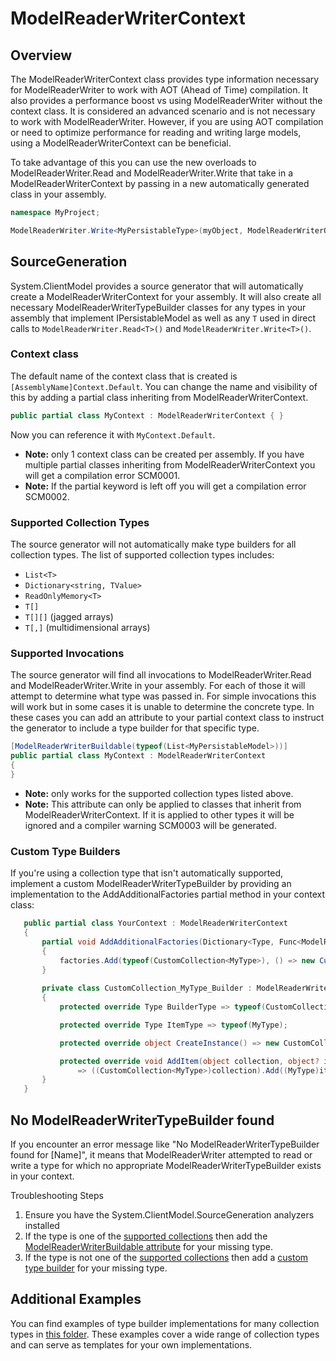 # ModelReaderWriterContext

## Overview

The ModelReaderWriterContext class provides type information necessary for ModelReaderWriter to work with AOT (Ahead of Time) compilation.
It also provides a performance boost vs using ModelReaderWriter without the context class.  It is considered
an advanced scenario and is not necessary to work with ModelReaderWriter. However, if you are using AOT compilation or need to optimize
performance for reading and writing large models, using a ModelReaderWriterContext can be beneficial.

To take advantage of this you can use the new overloads to ModelReaderWriter.Read and ModelReaderWriter.Write
that take in a ModelReaderWriterContext by passing in a new automatically generated class in your assembly.

```C#
namespace MyProject;

ModelReaderWriter.Write<MyPersistableType>(myObject, ModelReaderWriterOptions.Json, MyProjectContext.Default);
```

## SourceGeneration

System.ClientModel provides a source generator that will automatically create a ModelReaderWriterContext for your assembly.
It will also create all necessary ModelReaderWriterTypeBuilder classes for any types in your assembly that
implement IPersistableModel<T> as well as any `T` used in direct calls to `ModelReaderWriter.Read<T>()` and `ModelReaderWriter.Write<T>()`.

### Context class

The default name of the context class that is created is `[AssemblyName]Context.Default`.
You can change the name and visibility of this by adding a partial class inheriting from ModelReaderWriterContext.

```C#
public partial class MyContext : ModelReaderWriterContext { }
```

Now you can reference it with `MyContext.Default`.

- **Note:** only 1 context class can be created per assembly.
 If you have multiple partial classes inheriting from ModelReaderWriterContext you will get a compilation error SCM0001.
- **Note:** If the partial keyword is left off you will get a compilation error SCM0002.

### Supported Collection Types

The source generator will not automatically make type builders for all collection types.
The list of supported collection types includes:
- `List<T>`
- `Dictionary<string, TValue>`
- `ReadOnlyMemory<T>`
- `T[]`
- `T[][]` (jagged arrays)
- `T[,]` (multidimensional arrays)

### Supported Invocations

The source generator will find all invocations to ModelReaderWriter.Read and ModelReaderWriter.Write in your assembly.
For each of those it will attempt to determine what type was passed in.  For simple invocations this will work but in some cases
it is unable to determine the concrete type.  In these cases you can add an attribute to your partial context
class to instruct the generator to include a type builder for that specific type.

```C#
[ModelReaderWriterBuildable(typeof(List<MyPersistableModel>))]
public partial class MyContext : ModelReaderWriterContext
{
}
```

- **Note:** only works for the supported collection types listed above.
- **Note:** This attribute can only be applied to classes that inherit from ModelReaderWriterContext.
If it is applied to other types it will be ignored and a compiler warning SCM0003 will be generated.

### Custom Type Builders

If you're using a collection type that isn't automatically supported, implement a custom ModelReaderWriterTypeBuilder by providing an implementation to the AddAdditionalFactories partial method in your context class:

```C#
   public partial class YourContext : ModelReaderWriterContext
   {
       partial void AddAdditionalFactories(Dictionary<Type, Func<ModelReaderWriterTypeBuilder>> factories)
       {
           factories.Add(typeof(CustomCollection<MyType>), () => new CustomCollection_MyType_Builder());
       }
       
       private class CustomCollection_MyType_Builder : ModelReaderWriterTypeBuilder
       {
           protected override Type BuilderType => typeof(CustomCollection<MyType>);

           protected override Type ItemType => typeof(MyType);

           protected override object CreateInstance() => new CustomCollection<MyType>();

           protected override void AddItem(object collection, object? item)
               => ((CustomCollection<MyType>)collection).Add((MyType)item!);
       }
   }
```

## No ModelReaderWriterTypeBuilder found

If you encounter an error message like "No ModelReaderWriterTypeBuilder found for [Name]", it means that ModelReaderWriter attempted to read or write
 a type for which no appropriate ModelReaderWriterTypeBuilder exists in your context.

Troubleshooting Steps

1. Ensure you have the System.ClientModel.SourceGeneration analyzers installed
2. If the type is one of the [supported collections](#supported-collection-types) then add the [ModelReaderWriterBuildable attribute](#supported-invocations) for your missing type.
3. If the type is not one of the [supported collections](#supported-collection-types) then add a [custom type builder](#custom-type-builders) for your missing type.

## Additional Examples

You can find examples of type builder implementations for many collection types in [this folder](../../tests/ModelReaderWriterTests/Models/AvailabilitySetDatas).
These examples cover a wide range of collection types and can serve as templates for your own implementations.
